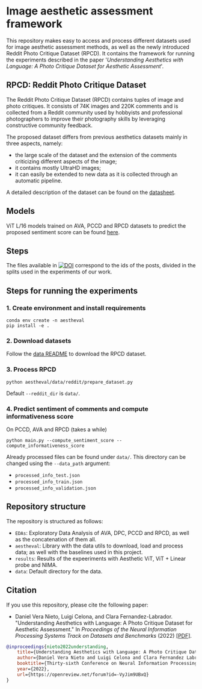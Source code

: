 # Image aesthetic assessment framework

This repository makes easy to access and process different datasets used for image aesthetic assessment methods, as well as the newly introduced Reddit Photo Critique Dataset (RPCD). It contains the framework for running the experiments described in the paper '*Understanding Aesthetics with Language: A Photo Critique Dataset for Aesthetic Assessment*'.

## RPCD: Reddit Photo Critique Dataset
The Reddit Photo Critique Dataset (RPCD) contains tuples of image and photo critiques. It consists of 74K images and 220K comments and is collected from a Reddit community used by hobbyists and professional photographers to improve their photography skills by leveraging constructive community feedback.

The proposed dataset differs from previous aesthetics datasets mainly in three aspects, namely:

* the large scale of the dataset and the extension of the comments criticizing different aspects of the image;
* it contains mostly UltraHD images;
* it can easily be extended to new data as it is collected through an automatic pipeline.

A detailed description of the dataset can be found on the [datasheet](data/datasheet.md).

## Models

ViT L/16 models trained on AVA, PCCD and RPCD datasets to predict the proposed sentiment score can be found [here](https://drive.google.com/drive/folders/1KuuiyNJUa92rCUtv9JO6gyAJ0plpqxcS?usp=sharing).

## Steps
The files available in [![DOI](https://zenodo.org/badge/DOI/10.5281/zenodo.6656802.svg)](https://zenodo.org/record/6985507) correspond to the ids of the posts, divided in the splits used in the experiments of our work.

## Steps for running the experiments

### 1. Create environment and install requirements

```
conda env create -n aestheval
pip install -e .
```

### 2. Download datasets

Follow the [data README](https://github.com/mediatechnologycenter/aestheval/tree/main/data) to download the RPCD dataset.

### 3. Process RPCD

```
python aestheval/data/reddit/prepare_dataset.py
```

Default `--reddit_dir` is `data/`.

### 4. Predict sentiment of comments and compute informativeness score

On PCCD, AVA and RPCD (takes a while)

```
python main.py --compute_sentiment_score --compute_informativeness_score
```

Already processed files can be found under `data/`. This directory can be changed using the `--data_path` argument:

- ``processed_info_test.json`` 
- ``processed_info_train.json`` 
- ``processed_info_validation.json``

## Repository structure

The repository is structured as follows:
- `EDAs`: Exploratory Data Analysis of AVA, DPC, PCCD and RPCD, as well as the concatenation of them all.
- `aestheval`: Library with the data utils to download, load and process data; as well with the baselines used in this project.
- `results`: Results of the expeeriments with Aesthetic ViT, ViT + Linear probe and NIMA.
- `data`: Default directory for the data.


## Citation
If you use this repository, please cite the following paper:
* Daniel Vera Nieto, Luigi Celona, and Clara Fernandez-Labrador. "Understanding Aesthetics with Language: A Photo Critique Dataset for Aesthetic Assessment." In *Proceedings of the Neural Information Processing Systems Track on Datasets and Benchmarks* (2022) [[PDF]](https://openreview.net/forum?id=-VyJim9UBxQ).

```bibtex
@inproceedings{nieto2022understanding,
    title={Understanding Aesthetics with Language: A Photo Critique Dataset for Aesthetic Assessment},
    author={Daniel Vera Nieto and Luigi Celona and Clara Fernandez Labrador},
    booktitle={Thirty-sixth Conference on Neural Information Processing Systems Datasets and Benchmarks Track},
    year={2022},
    url={https://openreview.net/forum?id=-VyJim9UBxQ}
}
```

